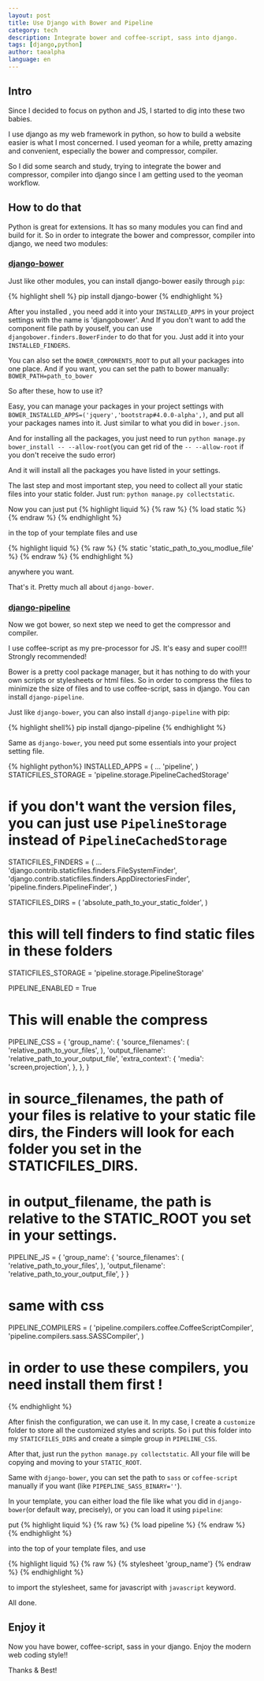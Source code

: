 ```yaml
---
layout: post
title: Use Django with Bower and Pipeline
category: tech
description: Integrate bower and coffee-script, sass into django.
tags: [django,python]
author: taoalpha
language: en
---
```


## Intro

Since I decided to focus on python and JS, I started to dig into these two babies.

I use django as my web framework in python, so how to build a website easier is what I most concerned. I used yeoman for a while, pretty amazing and convenient, especially the bower and compressor, compiler.

So I did some search and study, trying to integrate the bower and compressor, compiler into django since I am getting used to the yeoman workflow.

## How to do that

Python is great for extensions. It has so many modules you can find and build for it. So in order to integrate the bower and compressor, compiler into django, we need two modules:

### [django-bower](https://github.com/nvbn/django-bower)

Just like other modules, you can install django-bower easily through `pip`:

{% highlight shell %}
pip install django-bower
{% endhighlight %}

After you installed , you need add it into your `INSTALLED_APPS` in your project settings with the name is 'djangobower'. And If you don't want to add the component file path by youself, you can use `djangobower.finders.BowerFinder` to do that for you. Just add it into your `INSTALLED_FINDERS`.

You can also set the `BOWER_COMPONENTS_ROOT` to put all your packages into one place. And if you want, you can set the path to bower manually: `BOWER_PATH=path_to_bower`

So after these, how to use it?

Easy, you can manage your packages in your project settings with `BOWER_INSTALLED_APPS=('jquery','bootstrap#4.0.0-alpha',)`, and put all your packages names into it. Just similar to what you did in `bower.json`.

And for installing all the packages, you just need to run `python manage.py bower_install -- --allow-root`(you can get rid of the `-- --allow-root` if you don't receive the sudo error)

And it will install all the packages you have listed in your settings.

The last step and most important step, you need to collect all your static files into your static folder. Just run:
`python manage.py collectstatic`.

Now you can just put 
{% highlight liquid %}
{% raw %}
{% load static %}
{% endraw %}
{% endhighlight %}

in the top of your template files and use

{% highlight liquid %}
{% raw %}
{% static 'static_path_to_you_modlue_file' %} 
{% endraw %}
{% endhighlight %}

anywhere you want.


That's it. Pretty much all about `django-bower`.

### [django-pipeline](https://github.com/cyberdelia/django-pipeline)

Now we got bower, so next step we need to get the compressor and compiler.

I use coffee-script as my pre-processor for JS. It's easy and super cool!!! Strongly recommended!

Bower is a pretty cool package manager, but it has nothing to do with your own scripts or stylesheets or html files. So in order to compress the files to minimize the size of files and to use coffee-script, sass in django. You can install `django-pipeline`.

Just like `django-bower`, you can also install `django-pipeline` with pip:

{% highlight shell%}
pip install django-pipeline
{% endhighlight %}

Same as `django-bower`, you need put some essentials into your project setting file.

{% highlight python%}
INSTALLED_APPS = (
  ...
  'pipeline',
)
STATICFILES_STORAGE = 'pipeline.storage.PipelineCachedStorage'
# if you don't want the version files, you can just use `PipelineStorage` instead of `PipelineCachedStorage`

STATICFILES_FINDERS = (
  ...
  'django.contrib.staticfiles.finders.FileSystemFinder',
  'django.contrib.staticfiles.finders.AppDirectoriesFinder',
  'pipeline.finders.PipelineFinder',
)

STATICFILES_DIRS = (
  'absolute_path_to_your_static_folder',
)
# this will tell finders to find static files in these folders

STATICFILES_STORAGE = 'pipeline.storage.PipelineStorage'

PIPELINE_ENABLED = True
# This will enable the compress

PIPELINE_CSS = {
    'group_name': {
        'source_filenames': (
          'relative_path_to_your_files',
        ),
        'output_filename': 'relative_path_to_your_output_file',
        'extra_context': {
            'media': 'screen,projection',
        },
    },
}
# in source_filenames, the path of your files is relative to your static file dirs, the Finders will look for each folder you set in the STATICFILES_DIRS.
# in output_filename, the path is relative to the STATIC_ROOT you set in your settings.

PIPELINE_JS = {
    'group_name': {
        'source_filenames': (
          'relative_path_to_your_files',
        ),
        'output_filename': 'relative_path_to_your_output_file',
    }
}
# same with css

PIPELINE_COMPILERS = (
    'pipeline.compilers.coffee.CoffeeScriptCompiler',
    'pipeline.compilers.sass.SASSCompiler',
)
# in order to use these compilers, you need install them first !

{% endhighlight %}

After finish the configuration, we can use it. In my case, I create a `customize` folder to store all the customized styles and scripts. So i put this folder into my `STATICFILES_DIRS` and create a simple group in `PIPELINE_CSS`.

After that, just run the `python manage.py collectstatic`. All your file will be copying and moving to your `STATIC_ROOT`.

Same with `django-bower`, you can set the path to `sass` or `coffee-script` manually if you want (like `PIPEPLINE_SASS_BINARY=''`).

In your template, you can either load the file like what you did in `django-bower`(or default way, precisely), or you can load it using `pipeline`:

put 
{% highlight liquid %}
{% raw %}
{% load pipeline %}
{% endraw %}
{% endhighlight %}

into the top of your template files, and use 

{% highlight liquid %}
{% raw %}
{% stylesheet 'group_name'}
{% endraw %}
{% endhighlight %}

 to import the stylesheet, same for javascript with `javascript` keyword.

All done.

## Enjoy it

Now you have bower, coffee-script, sass in your django. Enjoy the modern web coding style!!

Thanks & Best!
